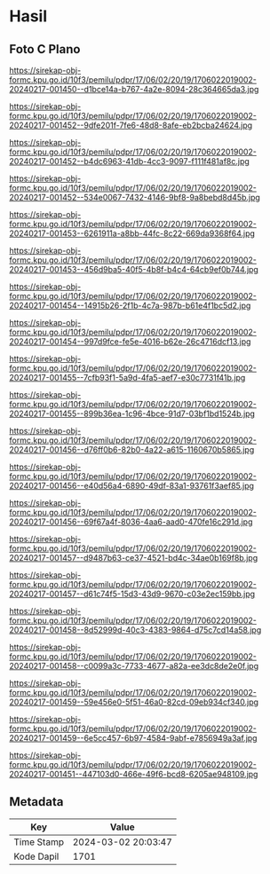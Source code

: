 # Hasil

## Foto C Plano

https://sirekap-obj-formc.kpu.go.id/10f3/pemilu/pdpr/17/06/02/20/19/1706022019002-20240217-001450--d1bce14a-b767-4a2e-8094-28c364665da3.jpg

https://sirekap-obj-formc.kpu.go.id/10f3/pemilu/pdpr/17/06/02/20/19/1706022019002-20240217-001452--9dfe201f-7fe6-48d8-8afe-eb2bcba24624.jpg

https://sirekap-obj-formc.kpu.go.id/10f3/pemilu/pdpr/17/06/02/20/19/1706022019002-20240217-001452--b4dc6963-41db-4cc3-9097-f111f481af8c.jpg

https://sirekap-obj-formc.kpu.go.id/10f3/pemilu/pdpr/17/06/02/20/19/1706022019002-20240217-001452--534e0067-7432-4146-9bf8-9a8bebd8d45b.jpg

https://sirekap-obj-formc.kpu.go.id/10f3/pemilu/pdpr/17/06/02/20/19/1706022019002-20240217-001453--6261911a-a8bb-44fc-8c22-669da9368f64.jpg

https://sirekap-obj-formc.kpu.go.id/10f3/pemilu/pdpr/17/06/02/20/19/1706022019002-20240217-001453--456d9ba5-40f5-4b8f-b4c4-64cb9ef0b744.jpg

https://sirekap-obj-formc.kpu.go.id/10f3/pemilu/pdpr/17/06/02/20/19/1706022019002-20240217-001454--14915b26-2f1b-4c7a-987b-b61e4f1bc5d2.jpg

https://sirekap-obj-formc.kpu.go.id/10f3/pemilu/pdpr/17/06/02/20/19/1706022019002-20240217-001454--997d9fce-fe5e-4016-b62e-26c4716dcf13.jpg

https://sirekap-obj-formc.kpu.go.id/10f3/pemilu/pdpr/17/06/02/20/19/1706022019002-20240217-001455--7cfb93f1-5a9d-4fa5-aef7-e30c7731f41b.jpg

https://sirekap-obj-formc.kpu.go.id/10f3/pemilu/pdpr/17/06/02/20/19/1706022019002-20240217-001455--899b36ea-1c96-4bce-91d7-03bf1bd1524b.jpg

https://sirekap-obj-formc.kpu.go.id/10f3/pemilu/pdpr/17/06/02/20/19/1706022019002-20240217-001456--d76ff0b6-82b0-4a22-a615-1160670b5865.jpg

https://sirekap-obj-formc.kpu.go.id/10f3/pemilu/pdpr/17/06/02/20/19/1706022019002-20240217-001456--e40d56a4-6890-49df-83a1-93761f3aef85.jpg

https://sirekap-obj-formc.kpu.go.id/10f3/pemilu/pdpr/17/06/02/20/19/1706022019002-20240217-001456--69f67a4f-8036-4aa6-aad0-470fe16c291d.jpg

https://sirekap-obj-formc.kpu.go.id/10f3/pemilu/pdpr/17/06/02/20/19/1706022019002-20240217-001457--d9487b63-ce37-4521-bd4c-34ae0b169f8b.jpg

https://sirekap-obj-formc.kpu.go.id/10f3/pemilu/pdpr/17/06/02/20/19/1706022019002-20240217-001457--d61c74f5-15d3-43d9-9670-c03e2ec159bb.jpg

https://sirekap-obj-formc.kpu.go.id/10f3/pemilu/pdpr/17/06/02/20/19/1706022019002-20240217-001458--8d52999d-40c3-4383-9864-d75c7cd14a58.jpg

https://sirekap-obj-formc.kpu.go.id/10f3/pemilu/pdpr/17/06/02/20/19/1706022019002-20240217-001458--c0099a3c-7733-4677-a82a-ee3dc8de2e0f.jpg

https://sirekap-obj-formc.kpu.go.id/10f3/pemilu/pdpr/17/06/02/20/19/1706022019002-20240217-001459--59e456e0-5f51-46a0-82cd-09eb934cf340.jpg

https://sirekap-obj-formc.kpu.go.id/10f3/pemilu/pdpr/17/06/02/20/19/1706022019002-20240217-001459--6e5cc457-6b97-4584-9abf-e7856949a3af.jpg

https://sirekap-obj-formc.kpu.go.id/10f3/pemilu/pdpr/17/06/02/20/19/1706022019002-20240217-001451--447103d0-466e-49f6-bcd8-6205ae948109.jpg


## Metadata

| Key        | Value               |
| ---------- | ------------------- |
| Time Stamp | 2024-03-02 20:03:47 |
| Kode Dapil | 1701                |



